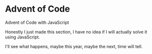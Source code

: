 # Advent of Code 

Advent of Code with JavaScript

Honestly I just made this section, I have no idea if I will actually solve it using JavaScript. 

I'll see what happens, maybe this year, maybe the next, time will tell.
